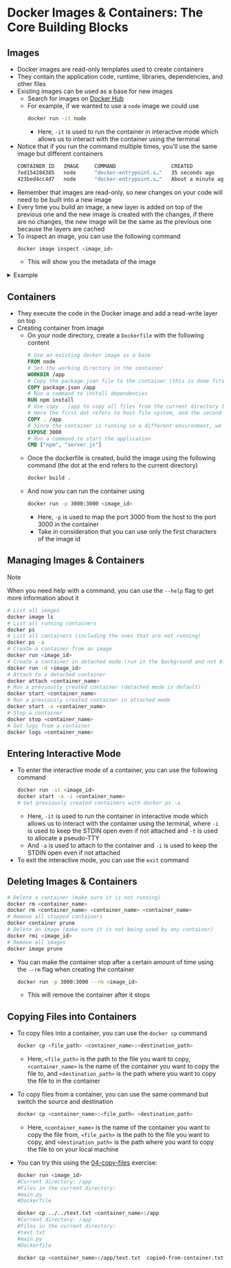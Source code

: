 # Docker Images & Containers: The Core Building Blocks

## Images

- Docker images are read-only templates used to create containers
- They contain the application code, runtime, libraries, dependencies, and other files
- Existing images can be used as a base for new images
  - Search for images on [Docker Hub](https://hub.docker.com/)
  - For example, if we wanted to use a `node` image we could use
    ```bash
    docker run -it node
    ```
    - Here, `-it` is used to run the container in interactive mode which allows us to interact with the container using the terminal
- Notice that if you run the command multiple times, you'll use the same image but different containers
  ```bash
  CONTAINER ID   IMAGE     COMMAND                  CREATED              STATUS                      PORTS     NAMES
  7ed154284385   node      "docker-entrypoint.s…"   35 seconds ago       Exited (0) 16 seconds ago             gracious_moser
  423bed4cc4d7   node      "docker-entrypoint.s…"   About a minute ago   Exited (0) 37 seconds ago             pedantic_noyce
  ```
- Remember that images are read-only, so new changes on your code will need to be built into a new image
- Every time you build an image, a new layer is added on top of the previous one and the new image is created with the changes, if there are no changes, the new image will be the same as the previous one because the layers are cached
- To inspect an image, you can use the following command
  ```bash
  docker image inspect <image_id>
  ```
  - This will show you the metadata of the image

<details>
  <summary>Example</summary>

```
[
    {
        "Id": "sha256:2f0aa08406e28dc9f16f38971d72fad6004509ab3bda1313bc12b8f2264599c5",
        "RepoTags": [],
        "RepoDigests": [],
        "Parent": "",
        "Comment": "buildkit.dockerfile.v0",
        "Created": "2024-10-10T03:47:56.537035596Z",
        "DockerVersion": "27.2.0",
        "Author": "",
        "Config": {
            "Hostname": "",
            "Domainname": "",
            "User": "",
            "AttachStdin": false,
            "AttachStdout": false,
            "AttachStderr": false,
            "Tty": false,
            "OpenStdin": false,
            "StdinOnce": false,
            "Env": [
                "PATH=/usr/local/bin:/usr/local/sbin:/usr/local/bin:/usr/sbin:/usr/bin:/sbin:/bin",
                "GPG_KEY=7169605F62C751356D054A26A821E680E5FA6305",
                "PYTHON_VERSION=3.13.0"
            ],
            "Cmd": [
                "python",
                "main.py"
            ],
            "ArgsEscaped": true,
            "Image": "",
            "Volumes": null,
            "WorkingDir": "/app",
            "Entrypoint": null,
            "OnBuild": null,
            "Labels": null
        },
        "Architecture": "amd64",
        "Os": "linux",
        "Size": 381194769,
        "GraphDriver": {
            "Data": null,
            "Name": "overlayfs"
        },
        "RootFS": {
            "Type": "layers",
            "Layers": [
                "sha256:d50132f2fe78aaa8e67f229e53305d0c4a7a86c9deda4bf3160be0a678926458",
                "sha256:3e14a6961052c6ebe30f972947bf9d7ffec586a2bf081738fd9acd74fdceb343",
                "sha256:f91dc7a486d99ec2e605b4417fe39b503aa3045d6f91f92810b82fae54ae9293",
                "sha256:2bce433c3a290e09105af7c14ea063b125babdcc74544fa5773a2ce88e54f78e",
                "sha256:7f22fdb1c7d198a67572f86a4b7865fa185be7d2cc25b022a1abbd610fee7e5f",
                "sha256:8b83ad8f507b9c0069b20868e79dc7900a6312f0e9f22299366884fdcdc89cb8",
                "sha256:2b55cf69e53ebae408b13fca15892c1ab7e7a46702de9509a625ce97a18d1dbd",
                "sha256:6c6ce8575c0dd31c075d5a7639408637e5f30407509bb0cb2da26390a301f9e0",
                "sha256:e21b0090dcf14e76e0a3f41669c6ba6d26d069558941c43bfe81da37fc354ae4"
            ]
        },
        "Metadata": {
            "LastTagTime": "2024-10-10T04:20:29.566134726Z"
        }
    }
]
```

</details>

## Containers

- They execute the code in the Docker image and add a read-write layer on top
- Creating container from image
  - On your node directory, create a `Dockerfile` with the following content
    ```Dockerfile
    # Use an existing docker image as a base
    FROM node
    # Set the working directory in the container
    WORKDIR /app
    # Copy the package.json file to the container (this is done first to take advantage of the cache)
    COPY package.json /app
    # Run a command to install dependencies
    RUN npm install
    # Use copy . /app to copy all files from the current directory to the container except for the Dockerfile
    # Here the first dot refers to host file system, and the second dot or route (/app in this case) refers to the image/container file system
    COPY . /app
    # Since the container is running in a different environment, we need to expose a port to access the application (this is mostly an informative command since it just tells the user that the container will use this port, but it does not actually open the port)
    EXPOSE 3000
    # Run a command to start the application
    CMD ["npm", "server.js"]
    ```
  - Once the dockerfile is created, build the image using the following command (the dot at the end refers to the current directory)
    ```bash
    docker build .
    ```
  - And now you can run the container using
    ```bash
    docker run -p 3000:3000 <image_id>
    ```
    - Here, `-p` is used to map the port 3000 from the host to the port 3000 in the container
    - Take in consideration that you can use only the first characters of the image id

## Managing Images & Containers

> [!NOTE]
> When you need help with a command, you can use the `--help` flag to get more information about it

```bash
# List all images
docker image ls
# List all running containers
docker ps
# List all containers (including the ones that are not running)
docker ps -a
# Create a container from an image
docker run <image_id>
# Create a container in detached mode (run in the background and not block the terminal)
docker run -d <image_id>
# Attach to a detached container
docker attach <container_name>
# Run a previously created container (detached mode is default)
docker start <container_name>
# Run a previously created container in attached mode
docker start -a <container_name>
# Stop a container
docker stop <container_name>
# Get logs from a container
docker logs <container_name>
```

## Entering Interactive Mode

- To enter the interactive mode of a container, you can use the following command
  ```bash
  docker run -it <image_id>
  docker start -a -i <container_name>
  # Get previously created containers with docker ps -a
  ```
  - Here, `-it` is used to run the container in interactive mode which allows us to interact with the container using the terminal, where `-i` is used to keep the STDIN open even if not attached and `-t` is used to allocate a pseudo-TTY
  - And `-a` is used to attach to the container and `-i` is used to keep the STDIN open even if not attached
- To exit the interactive mode, you can use the `exit` command

## Deleting Images & Containers

```bash
# Delete a container (make sure it is not running)
docker rm <container_name>
docker rm <container_name> <container_name> <container_name>
# Remove all stopped containers
docker container prune
# Delete an image (make sure it is not being used by any container)
docker rmi <image_id>
# Remove all images
docker image prune
```

- You can make the container stop after a certain amount of time using the `--rm` flag when creating the container
  ```bash
  docker run -p 3000:3000 --rm <image_id>
  ```
  - This will remove the container after it stops

## Copying Files into Containers

- To copy files into a container, you can use the `docker cp` command
  ```bash
  docker cp <file_path> <container_name>:<destination_path>
  ```
  - Here, `<file_path>` is the path to the file you want to copy, `<container_name>` is the name of the container you want to copy the file to, and `<destination_path>` is the path where you want to copy the file to in the container
- To copy files from a container, you can use the same command but switch the source and destination
  ```bash
  docker cp <container_name>:<file_path> <destination_path>
  ```
  - Here, `<container_name>` is the name of the container you want to copy the file from, `<file_path>` is the path to the file you want to copy, and `<destination_path>` is the path where you want to copy the file to on your local machine
- You can try this using the [04-copy-files](../exercices/04.copy-files/) exercise:

  ```bash
  docker run <image_id>
  #Current directory: /app
  #Files in the current directory:
  #main.py
  #Dockerfile

  docker cp ../../text.txt <container_name>:/app
  #Current directory: /app
  #Files in the current directory:
  #text.txt
  #main.py
  #Dockerfile

  docker cp <container_name>:/app/text.txt  copied-from-container.txt
  ```
